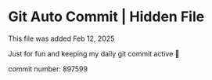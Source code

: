 # Git Auto Commit | Hidden File

This file was added Feb 12, 2025

Just for fun and keeping my daily git commit active 🤪

commit number: 897599
